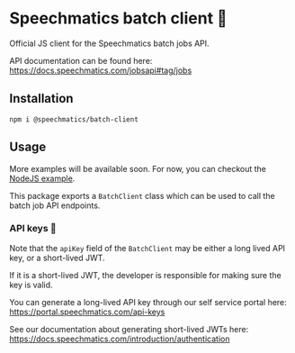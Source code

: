 # Speechmatics batch client 💬

Official JS client for the Speechmatics batch jobs API.

API documentation can be found here: https://docs.speechmatics.com/jobsapi#tag/jobs

## Installation

```
npm i @speechmatics/batch-client
```

## Usage

More examples will be available soon. For now, you can checkout the [NodeJS example](/examples/nodejs/batch-example.ts).

This package exports a `BatchClient` class which can be used to call the batch job API endpoints.

### API keys 🔑

Note that the `apiKey` field of the `BatchClient` may be either a long lived API key, or a short-lived JWT.

If it is a short-lived JWT, the developer is responsible for making sure the key is valid.

You can generate a long-lived API key through our self service portal here: https://portal.speechmatics.com/api-keys

See our documentation about generating short-lived JWTs here: https://docs.speechmatics.com/introduction/authentication